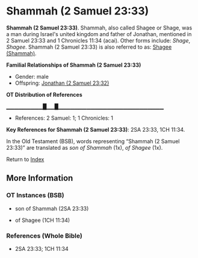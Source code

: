 # Shammah (2 Samuel 23:33)
**Shammah (2 Samuel 23:33)**. 
Shammah, also called Shagee or Shage, was a man during Israel's united kingdom and father of Jonathan, mentioned in 2 Samuel 23:33 and 1 Chronicles 11:34 (acai). 
Other forms include: 
*Shage*, *Shagee*. 
Shammah (2 Samuel 23:33) is also referred to as: 
[Shagee (Shammah)](Shagee.md). 




**Familial Relationships of Shammah (2 Samuel 23:33)**


* Gender: male
* Offspring: [Jonathan (2 Samuel 23:32)](Jonathan.5.md)


**OT Distribution of References**

▁▁▁▁▁▁▁▁▁█▁▁█▁▁▁▁▁▁▁▁▁▁▁▁▁▁▁▁▁▁▁▁▁▁▁▁▁▁
* References: 2 Samuel: 1; 1 Chronicles: 1



**Key References for Shammah (2 Samuel 23:33)**: 
2SA 23:33, 1CH 11:34. 


In the Old Testament (BSB), words representing “Shammah (2 Samuel 23:33)” are translated as 
*son of Shammah* (1x), *of Shagee* (1x). 




Return to [Index](00-Index.md)

## More Information

### OT Instances (BSB)

* son of Shammah (2SA 23:33)

* of Shagee (1CH 11:34)



### References (Whole Bible)

* 2SA 23:33; 1CH 11:34



